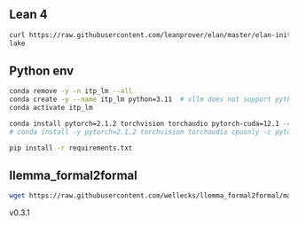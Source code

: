 ## Lean 4

```sh
curl https://raw.githubusercontent.com/leanprover/elan/master/elan-init.sh -sSf | sh
lake
```

## Python env

```sh
conda remove -y -n itp_lm --all
conda create -y --name itp_lm python=3.11  # vllm does not support python 3.12 as of v0.3.1 (2024-02-16)
conda activate itp_lm

conda install pytorch=2.1.2 torchvision torchaudio pytorch-cuda=12.1 -c pytorch -c nvidia  # vllm does not support torch=2.2 as of v0.3.1 (2024-02-16)
# conda install -y pytorch=2.1.2 torchvision torchaudio cpuonly -c pytorch  # cpu only

pip install -r requirements.txt

```

## llemma_formal2formal

```sh
wget https://raw.githubusercontent.com/wellecks/llemma_formal2formal/master/data/minif2f.jsonl -P data/
```

<!-- ## Lean repl

Adapted from [Welleck's](https://github.com/wellecks/ntptutorial/blob/main/partI_nextstep/README.md).

```sh
git submodule add git@github.com:cctien/lean_repl.git externals/lean_repl
git submodule update --init --recursive
cd externals/lean_repl
git checkout 172f69a72ca4506df50cef302aa3c481d3eb4624  # Parent being bddf452 on 18 Jun 2023
conda activate itp_lm
pip install -e pylean
cd ../..
``` -->

v0.3.1
